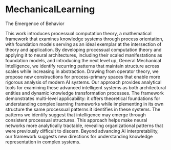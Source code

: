 # MechanicalLearning
The Emergence of Behavior


This work introduces processual computation theory, a mathematical framework that examines knowledge systems through process orientation, with foundation models serving as an ideal exemplar at the intersection of theory and application. By developing processual computation theory and applying it to neural architectures, including their scaled manifestations as foundation models, and introducing the next level up, General Mechanical Intelligence, we identify recurring patterns that maintain structure across scales while increasing in abstraction. Drawing from operator theory, we propose new constructions for process-primary spaces that enable more rigorous analysis of modern AI systems. Our approach provides analytical tools for examining these advanced intelligent systems as both architectural entities and dynamic knowledge transformation processes. The framework demonstrates multi-level applicability: it offers theoretical foundations for understanding complex learning frameworks while implementing in its own structure the same processual patterns it identifies in these systems. The patterns we identify suggest that intelligence may emerge through consistent processual structures. This approach helps make neural networks more analytically tractable, revealing organizational patterns that were previously difficult to discern. Beyond advancing AI interpretability, our framework suggests new directions for understanding knowledge representation in complex systems.

